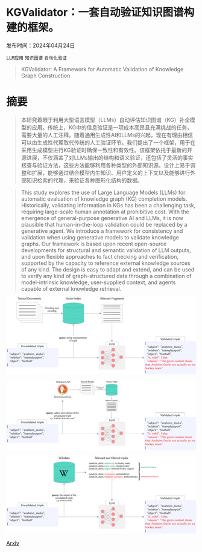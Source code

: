 # KGValidator：一套自动验证知识图谱构建的框架。

发布时间：2024年04月24日

`LLM应用` `知识图谱` `自动化验证`

> KGValidator: A Framework for Automatic Validation of Knowledge Graph Construction

# 摘要

> 本研究着眼于利用大型语言模型（LLMs）自动评估知识图谱（KG）补全模型的应用。传统上，KG中的信息验证是一项成本高昂且充满挑战的任务，需要大量的人工注释。随着通用生成性AI和LLMs的兴起，现在有理由相信可以由生成性代理取代传统的人工验证环节。我们提出了一个框架，用于在采用生成模型进行KG验证时确保一致性和有效性。该框架依托于最新的开源进展，不仅涵盖了对LLMs输出的结构和语义验证，还包括了灵活的事实核查与验证方法，这些方法能够利用各种类型的外部知识源。设计上易于调整和扩展，能够通过结合模型内生知识、用户定义的上下文以及能够进行外部知识检索的代理，来验证各种图形化结构的数据。

> This study explores the use of Large Language Models (LLMs) for automatic evaluation of knowledge graph (KG) completion models. Historically, validating information in KGs has been a challenging task, requiring large-scale human annotation at prohibitive cost. With the emergence of general-purpose generative AI and LLMs, it is now plausible that human-in-the-loop validation could be replaced by a generative agent. We introduce a framework for consistency and validation when using generative models to validate knowledge graphs. Our framework is based upon recent open-source developments for structural and semantic validation of LLM outputs, and upon flexible approaches to fact checking and verification, supported by the capacity to reference external knowledge sources of any kind. The design is easy to adapt and extend, and can be used to verify any kind of graph-structured data through a combination of model-intrinsic knowledge, user-supplied context, and agents capable of external knowledge retrieval.

![KGValidator：一套自动验证知识图谱构建的框架。](../../../paper_images/2404.15923/x1.png)

![KGValidator：一套自动验证知识图谱构建的框架。](../../../paper_images/2404.15923/x2.png)

![KGValidator：一套自动验证知识图谱构建的框架。](../../../paper_images/2404.15923/x3.png)

[Arxiv](https://arxiv.org/abs/2404.15923)